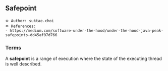 ## Safepoint

```
ㅁ Author: suktae.choi
ㅁ References:
- https://medium.com/software-under-the-hood/under-the-hood-java-peak-safepoints-dd45af07d766
```

### Terms

A **safepoint** is a range of execution where the state of the executing thread is well described.

